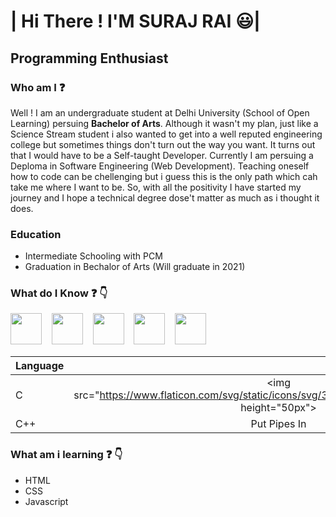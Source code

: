 #                                                             | Hi There ! I'M SURAJ RAI :smiley:|
   ## Programming Enthusiast
### Who am I :question:
Well ! I am an undergraduate student at Delhi University (School of Open Learning) persuing **Bachelor of Arts**. Although it wasn't my plan, just like a Science Stream student i also wanted to get into a well reputed engineering college but sometimes things don't turn out the way you want. It turns out that I would have to be a Self-taught Developer. Currently I am persuing a Deploma in Software Engineering (Web Development). Teaching oneself how to code can be chellenging but i guess this is the only path which cah take me where I want to be. So, with all the positivity I have started my journey and I hope a technical degree dose't matter as much as i thought it does.

### Education
- Intermediate Schooling with PCM
- Graduation in Bechalor of Arts (Will graduate in 2021)

### What do I Know :question: :point_down:

<p><img src="https://www.flaticon.com/svg/static/icons/svg/3600/3600912.svg"length=50px; height="50px">&nbsp&nbsp&nbsp  <img src="https://www.flaticon.com/svg/static/icons/svg/919/919841.svg"length=50px; height="50px">&nbsp&nbsp&nbsp  <img src="https://www.flaticon.com/svg/static/icons/svg/2111/2111288.svg"length=50px; height="50px">&nbsp&nbsp&nbsp  <img src="https://www.flaticon.com/svg/static/icons/svg/2111/2111425.svg"length=50px; height="50px">&nbsp&nbsp&nbsp  <img src="https://www.flaticon.com/svg/static/icons/svg/2535/2535492.svg"length=50px; height="50px"></p>

|  Language      |     | 
| :------------- | :----------: | 
|  C | <img src="https://www.flaticon.com/svg/static/icons/svg/3600/3600912.svg"length=50px; height="50px">   | 
|  C++| Put Pipes In | 

### What am i learning :question: :point_down:

<p> <ul><li>HTML</li><li>CSS</li><li>Javascript</li></ul></p>

